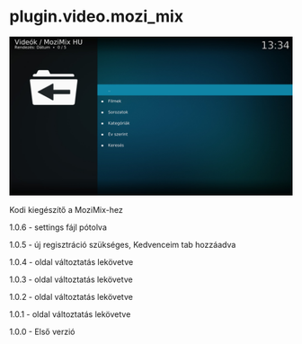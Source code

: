 # plugin.video.mozi_mix
![Logo](resources/screenshots/screenshot-1.jpg)

Kodi kiegészítő a MoziMix-hez

1.0.6 - settings fájl pótolva

1.0.5 - új regisztráció szükséges, Kedvenceim tab hozzáadva

1.0.4 - oldal változtatás lekövetve

1.0.3 - oldal változtatás lekövetve

1.0.2 - oldal változtatás lekövetve

1.0.1 - oldal változtatás lekövetve

1.0.0 - Első verzió
